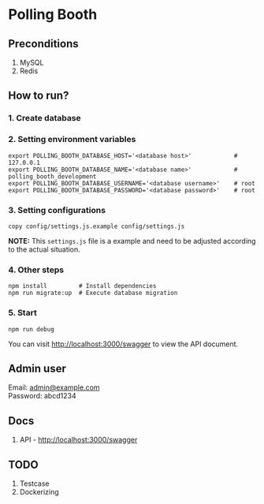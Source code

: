 # Polling Booth

## Preconditions
1. MySQL
2. Redis

## How to run?

### 1. Create database

### 2. Setting environment variables
```shell
export POLLING_BOOTH_DATABASE_HOST='<database host>'            # 127.0.0.1
export POLLING_BOOTH_DATABASE_NAME='<database name>'            # polling_booth_development
export POLLING_BOOTH_DATABASE_USERNAME='<database username>'    # root
export POLLING_BOOTH_DATABASE_PASSWORD='<database password>'    # root
```

### 3. Setting configurations
```shell
copy config/settings.js.example config/settings.js
```

**NOTE:** This `settings.js` file is a example and need to be adjusted according to the actual situation.

### 4. Other steps
```shell
npm install         # Install dependencies
npm run migrate:up  # Execute database migration
```

### 5. Start
```shell
npm run debug
```

You can visit [http://localhost:3000/swagger](http://localhost:3000/swagger) to view the API document.

## Admin user
Email: admin@example.com  
Password: abcd1234

## Docs
1. API - [http://localhost:3000/swagger](http://localhost:3000/swagger)

## TODO
1. Testcase
2. Dockerizing
